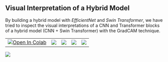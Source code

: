 ## Visual Interpretation of a Hybrid Model 

By building a hybrid model with *EfficientNet* and *Swin Transformer*, we have tried to inspect the visual interpretations of a CNN and Transformer blocks of a hybrid model (CNN + Swin Transformer) with the GradCAM technique. 

<table class="tfo-notebook-buttons" align="center">
  <td>
    <a href="https://colab.research.google.com/drive/1usxq9yhZthyapAnzFfFObQ7RjXPicAop?usp=sharing" target="_parent"><img src="https://colab.research.google.com/assets/colab-badge.svg" alt="Open In Colab"/></a>
  </td>
    
  <td>
    <a target="_blank" href="https://github.com/innat/Hybrid-EfficientNet-Swin-Transformer"><img src="https://img.shields.io/badge/GitHub-View%20source-lightgrey" /></a>
  </td>
    
   <td>
    <a target="_blank" href="https://deepnote.com/workspace/mohammed-innat-36e929bc-ce23-4d95-9ddc-a9c6662eb7d6/project/Notebooks-32e94ef4-8ce0-4cc4-8042-49862519f3f2/%2F%5BDeepnote%5D_HENetSwinT.ipynb"><img src="https://deepnote.com/buttons/launch-in-deepnote-small.svg" /></a>
  </td>
    
   <td>
    <a target="_blank" href="https://www.kaggle.com/code/ipythonx/tf-hybrid-efficientnet-swin-transformer-gradcam"><img src="https://kaggle.com/static/images/open-in-kaggle.svg" /></a>
   </td>
    
   <td>
    <a target="_blank" href="https://huggingface.co/spaces/innat/HybridModel-GradCAM"><img src="https://img.shields.io/badge/Try%20on-Gradio-orange" /></a>
   </td>
    
</table>


![](https://user-images.githubusercontent.com/17668390/149625554-b9c7074a-2137-49d5-8726-a3fbfa3f9a4c.gif)

